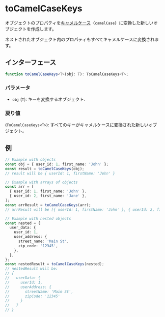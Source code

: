 # toCamelCaseKeys

オブジェクトのプロパティを[キャメルケース](../string/camelCase.md)（`camelCase`）に変換した新しいオブジェクトを作成します。

ネストされたオブジェクト内のプロパティもすべてキャメルケースに変換されます。

## インターフェース

```typescript
function toCamelCaseKeys<T>(obj: T): ToCamelCaseKeys<T>;
```

### パラメータ

- `obj` (`T`): キーを変換するオブジェクト.

### 戻り値

(`ToCamelCaseKeys<T>`): すべてのキーがキャメルケースに変換された新しいオブジェクト。

## 例

```typescript
// Example with objects
const obj = { user_id: 1, first_name: 'John' };
const result = toCamelCaseKeys(obj);
// result will be { userId: 1, firstName: 'John' }

// Example with arrays of objects
const arr = [
  { user_id: 1, first_name: 'John' },
  { user_id: 2, first_name: 'Jane' },
];
const arrResult = toCamelCaseKeys(arr);
// arrResult will be [{ userId: 1, firstName: 'John' }, { userId: 2, firstName: 'Jane' }]

// Example with nested objects
const nested = {
  user_data: {
    user_id: 1,
    user_address: {
      street_name: 'Main St',
      zip_code: '12345',
    },
  },
};
const nestedResult = toCamelCaseKeys(nested);
// nestedResult will be:
// {
//   userData: {
//     userId: 1,
//     userAddress: {
//       streetName: 'Main St',
//       zipCode: '12345'
//     }
//   }
// }
```
